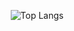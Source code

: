 <div align="center">
  
![Top Langs](https://github-readme-stats-five-kappa-77.vercel.app/api/top-langs/?username=miguel-pramos&shoW_icons=true&theme=cobalt&layout=compact)

</div>
